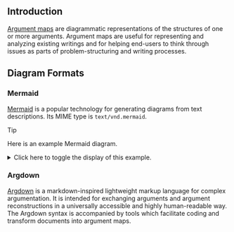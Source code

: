 ## Introduction

[Argument maps](https://en.wikipedia.org/wiki/Argument_map) are diagrammatic representations of the structures of one or more arguments. Argument maps are useful for representing and analyzing existing writings and for helping end-users to think through issues as parts of problem-structuring and writing processes.

## Diagram Formats

### Mermaid

[Mermaid](https://en.wikipedia.org/wiki/Mermaid_(software)) is a popular technology for generating diagrams from text descriptions. Its MIME type is `text/vnd.mermaid`.

> [!TIP]
> Here is an example Mermaid diagram.
>
> <details>
> <summary>Click here to toggle the display of this example.</summary>
> 
> ```mermaid
> graph LR
>   A[Climate change is happening] --> B[Rising global temperatures]
>   F[Human activities are the primary cause] --> A
>   G[Greenhouse gas emissions] --> F
>   H[Counter-argument: Natural cycles] --> A
> ```
> </details>

### Argdown

[Argdown](https://argdown.org/) is a markdown-inspired lightweight markup language for complex argumentation. It is intended for exchanging arguments and argument reconstructions in a universally accessible and highly human-readable way. The Argdown syntax is accompanied by tools which facilitate coding and transform documents into argument maps.
